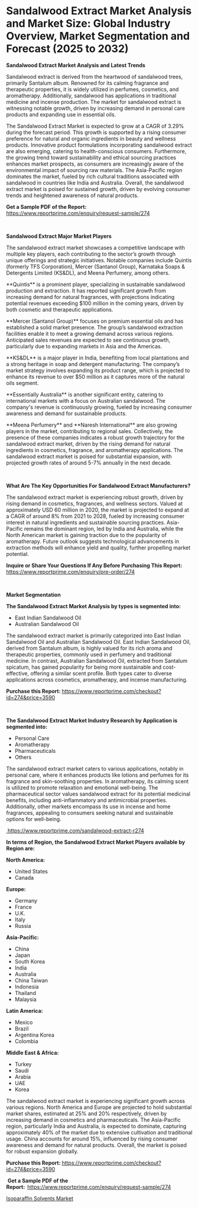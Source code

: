 <p><h1>Sandalwood Extract Market Analysis and Market Size: Global Industry Overview, Market Segmentation and Forecast (2025 to 2032)</h1></p><p><strong>Sandalwood Extract Market Analysis and Latest Trends</strong></p>
<p><p>Sandalwood extract is derived from the heartwood of sandalwood trees, primarily Santalum album. Renowned for its calming fragrance and therapeutic properties, it is widely utilized in perfumes, cosmetics, and aromatherapy. Additionally, sandalwood has applications in traditional medicine and incense production. The market for sandalwood extract is witnessing notable growth, driven by increasing demand in personal care products and expanding use in essential oils.</p><p>The Sandalwood Extract Market is expected to grow at a CAGR of 3.29% during the forecast period. This growth is supported by a rising consumer preference for natural and organic ingredients in beauty and wellness products. Innovative product formulations incorporating sandalwood extract are also emerging, catering to health-conscious consumers. Furthermore, the growing trend toward sustainability and ethical sourcing practices enhances market prospects, as consumers are increasingly aware of the environmental impact of sourcing raw materials. The Asia-Pacific region dominates the market, fueled by rich cultural traditions associated with sandalwood in countries like India and Australia. Overall, the sandalwood extract market is poised for sustained growth, driven by evolving consumer trends and heightened awareness of natural products.</p></p>
<p><strong>Get a Sample PDF of the Report:&nbsp;</strong> <a href="https://www.reportprime.com/enquiry/request-sample/274?utm_campaign=3110&utm_medium=2&utm_source=Github&utm_content=ia&utm_term=18032025&utm_id=sandalwood-extract">https://www.reportprime.com/enquiry/request-sample/274</a></p>
<p>&nbsp;</p>
<p><strong>Sandalwood Extract Major Market Players</strong></p>
<p><p>The sandalwood extract market showcases a competitive landscape with multiple key players, each contributing to the sector’s growth through unique offerings and strategic initiatives. Notable companies include Quintis (formerly TFS Corporation), Mercer (Santanol Group), Karnataka Soaps & Detergents Limited (KS&DL), and Meena Perfumery, among others.</p><p>**Quintis** is a prominent player, specializing in sustainable sandalwood production and extraction. It has reported significant growth from increasing demand for natural fragrances, with projections indicating potential revenues exceeding $100 million in the coming years, driven by both cosmetic and therapeutic applications.</p><p>**Mercer (Santanol Group)** focuses on premium essential oils and has established a solid market presence. The group’s sandalwood extraction facilities enable it to meet a growing demand across various regions. Anticipated sales revenues are expected to see continuous growth, particularly due to expanding markets in Asia and the Americas.</p><p>**KS&DL** is a major player in India, benefiting from local plantations and a strong heritage in soap and detergent manufacturing. The company’s market strategy involves expanding its product range, which is projected to enhance its revenue to over $50 million as it captures more of the natural oils segment.</p><p>**Essentially Australia** is another significant entity, catering to international markets with a focus on Australian sandalwood. The company's revenue is continuously growing, fueled by increasing consumer awareness and demand for sustainable products.</p><p>**Meena Perfumery** and **Naresh International** are also growing players in the market, contributing to regional sales. Collectively, the presence of these companies indicates a robust growth trajectory for the sandalwood extract market, driven by the rising demand for natural ingredients in cosmetics, fragrance, and aromatherapy applications. The sandalwood extract market is poised for substantial expansion, with projected growth rates of around 5-7% annually in the next decade.</p></p>
<p>&nbsp;</p>
<p><strong>What Are The Key Opportunities For Sandalwood Extract Manufacturers?</strong></p>
<p><p>The sandalwood extract market is experiencing robust growth, driven by rising demand in cosmetics, fragrances, and wellness sectors. Valued at approximately USD 60 million in 2020, the market is projected to expand at a CAGR of around 8% from 2021 to 2028, fueled by increasing consumer interest in natural ingredients and sustainable sourcing practices. Asia-Pacific remains the dominant region, led by India and Australia, while the North American market is gaining traction due to the popularity of aromatherapy. Future outlook suggests technological advancements in extraction methods will enhance yield and quality, further propelling market potential.</p></p>
<p><strong>Inquire or Share Your Questions If Any Before Purchasing This Report:</strong> <a href="https://www.reportprime.com/enquiry/pre-order/274?utm_campaign=3110&utm_medium=2&utm_source=Github&utm_content=ia&utm_term=18032025&utm_id=sandalwood-extract">https://www.reportprime.com/enquiry/pre-order/274</a></p>
<p>&nbsp;</p>
<p><strong>Market Segmentation</strong></p>
<p><strong>The Sandalwood Extract Market Analysis by types is segmented into:</strong></p>
<p><ul><li>East Indian Sandalwood Oil</li><li>Australian Sandalwood Oil</li></ul></p>
<p><p>The sandalwood extract market is primarily categorized into East Indian Sandalwood Oil and Australian Sandalwood Oil. East Indian Sandalwood Oil, derived from Santalum album, is highly valued for its rich aroma and therapeutic properties, commonly used in perfumery and traditional medicine. In contrast, Australian Sandalwood Oil, extracted from Santalum spicatum, has gained popularity for being more sustainable and cost-effective, offering a similar scent profile. Both types cater to diverse applications across cosmetics, aromatherapy, and incense manufacturing.</p></p>
<p><strong>Purchase this Report:&nbsp;</strong><a href="https://www.reportprime.com/checkout?id=274&price=3590&utm_campaign=3110&utm_medium=2&utm_source=Github&utm_content=ia&utm_term=18032025&utm_id=sandalwood-extract">https://www.reportprime.com/checkout?id=274&price=3590</a></p>
<p>&nbsp;</p>
<p><strong>The Sandalwood Extract Market Industry Research by Application is segmented into:</strong></p>
<p><ul><li>Personal Care</li><li>Aromatherapy</li><li>Pharmaceuticals</li><li>Others</li></ul></p>
<p><p>The sandalwood extract market caters to various applications, notably in personal care, where it enhances products like lotions and perfumes for its fragrance and skin-soothing properties. In aromatherapy, its calming scent is utilized to promote relaxation and emotional well-being. The pharmaceutical sector values sandalwood extract for its potential medicinal benefits, including anti-inflammatory and antimicrobial properties. Additionally, other markets encompass its use in incense and home fragrances, appealing to consumers seeking natural and sustainable options for well-being.</p></p>
<p><a href="https://www.reportprime.com/sandalwood-extract-r274?utm_campaign=3110&utm_medium=2&utm_source=Github&utm_content=ia&utm_term=18032025&utm_id=sandalwood-extract">&nbsp;https://www.reportprime.com/sandalwood-extract-r274</a></p>
<p><strong>In terms of Region, the Sandalwood Extract Market Players available by Region are:</strong></p>
<p>
    <p> <strong> North America: </strong>
        <ul>
            <li>United States</li>
            <li>Canada</li>
        </ul>
        </p> 
    <p> <strong> Europe: </strong>
        <ul>
            <li>Germany</li>
            <li>France</li>
            <li>U.K.</li>
            <li>Italy</li>
            <li>Russia</li>
        </ul>
        </p> 
    <p> <strong> Asia-Pacific: </strong>
        <ul>
            <li>China</li>
            <li>Japan</li>
            <li>South Korea</li>
            <li>India</li>
            <li>Australia</li>
            <li>China Taiwan</li>
            <li>Indonesia</li>
            <li>Thailand</li>
            <li>Malaysia</li>
        </ul>
        </p> 
    <p> <strong> Latin America: </strong>
        <ul>
            <li>Mexico</li>
            <li>Brazil</li>
            <li>Argentina Korea</li>
            <li>Colombia</li>
        </ul>
        </p> 
    <p> <strong> Middle East & Africa: </strong>
        <ul>
            <li>Turkey</li>
            <li>Saudi</li>
            <li>Arabia</li>
            <li>UAE</li>
            <li>Korea</li>
        </ul>
    </p>
    </p>
<p><p>The sandalwood extract market is experiencing significant growth across various regions. North America and Europe are projected to hold substantial market shares, estimated at 25% and 20% respectively, driven by increasing demand in cosmetics and pharmaceuticals. The Asia-Pacific region, particularly India and Australia, is expected to dominate, capturing approximately 40% of the market due to extensive cultivation and traditional usage. China accounts for around 15%, influenced by rising consumer awareness and demand for natural products. Overall, the market is poised for robust expansion globally.</p></p>
<p><strong>Purchase this Report: </strong><a href="https://www.reportprime.com/checkout?id=274&price=3590&utm_campaign=3110&utm_medium=2&utm_source=Github&utm_content=ia&utm_term=18032025&utm_id=sandalwood-extract">https://www.reportprime.com/checkout?id=274&price=3590</a></p>
<p>&nbsp;<strong>Get a Sample PDF of the Report:&nbsp;&nbsp;</strong><a href="https://www.reportprime.com/enquiry/request-sample/274?utm_campaign=3110&utm_medium=2&utm_source=Github&utm_content=ia&utm_term=18032025&utm_id=sandalwood-extract">https://www.reportprime.com/enquiry/request-sample/274</a></p>
<p><strong></strong></p>
<p><p><a href="https://github.com/rianttegang/Market-Research-Report-List-1/blob/main/isoparaffin-solvents-market.md?utm_campaign=3110&utm_medium=2&utm_source=Github&utm_content=ia&utm_term=18032025&utm_id=sandalwood-extract">Isoparaffin Solvents Market</a></p></p>